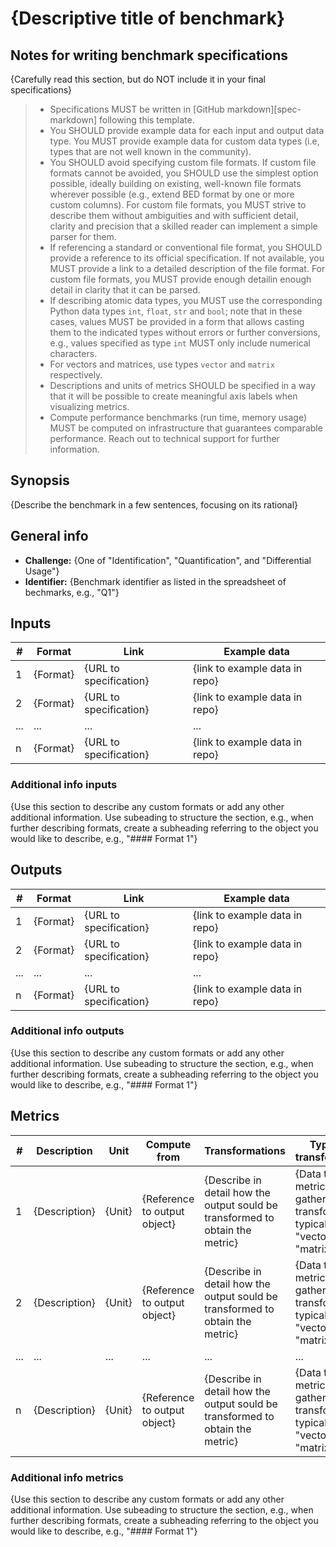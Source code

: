# {Descriptive title of benchmark}

## Notes for writing benchmark specifications

{Carefully read this section, but do NOT include it in your final
specifications}

> * Specifications MUST be written in [GitHub markdown][spec-markdown]
>   following this template.
> * You SHOULD provide example data for each input and output data type. You MUST
>   provide example data for custom data types (i.e, types that are not well
>   known in the community).
> * You SHOULD avoid specifying custom file formats. If custom file formats
>   cannot be avoided, you SHOULD use the simplest option possible, ideally
>   building on existing, well-known file formats wherever possible (e.g.,
>   extend BED format by one or more custom columns). For custom file formats,
>   you MUST strive to describe them without ambiguities and with sufficient
>   detail, clarity and precision that a skilled reader can implement a simple
>   parser for them.
> * If referencing a standard or conventional file format, you SHOULD provide
>   a reference to its official specification. If not available, you MUST
>   provide a link to a detailed description of the file format. For custom
>   file formats, you MUST provide enough detailin enough detail in clarity
>   that it can be parsed.
> * If describing atomic data types, you MUST use the corresponding Python data
>   types `int`, `float`, `str` and `bool`; note that in these cases, values
>   MUST be provided in a form that allows casting them to the indicated types
>   without errors or further conversions, e.g., values specified as type `int`
>   MUST only include numerical characters.
> * For vectors and matrices, use types `vector` and `matrix` respectively.
> * Descriptions and units of metrics SHOULD be specified in a way that it will
>   be possible to create meaningful axis labels when visualizing metrics.
> * Compute performance benchmarks (run time, memory usage) MUST be computed on
>   infrastructure that guarantees comparable performance. Reach out to
>   technical support for further information.

## Synopsis

{Describe the benchmark in a few sentences, focusing on its rational}

## General info

* **Challenge:** {One of "Identification", "Quantification", and "Differential
  Usage"}
* **Identifier:** {Benchmark identifier as listed in the spreadsheet of
  bechmarks, e.g., "Q1"}

## Inputs

| # | Format | Link | Example data |
| --- | --- | --- | --- |
| 1 | {Format} | {URL to specification} | {link to example data in repo} |
| 2 | {Format} | {URL to specification} | {link to example data in repo} |
| ... | ... | ... | ... |
| n | {Format} | {URL to specification} | {link to example data in repo} |

### Additional info inputs

{Use this section to describe any custom formats or add any other additional
information. Use subeading to structure the section, e.g., when further
describing formats, create a subheading referring to the object you would like
to describe, e.g., "#### Format 1"}

## Outputs

| # | Format | Link | Example data |
| --- | --- | --- | --- |
| 1 | {Format} | {URL to specification} | {link to example data in repo} |
| 2 | {Format} | {URL to specification} | {link to example data in repo} |
| ... | ... | ... | ... |
| n | {Format} | {URL to specification} | {link to example data in repo} |

### Additional info outputs

{Use this section to describe any custom formats or add any other additional
information. Use subeading to structure the section, e.g., when further
describing formats, create a subheading referring to the object you would like
to describe, e.g., "#### Format 1"}

## Metrics

| # | Description | Unit | Compute from | Transformations | Type after transformations | Additional comments |
| --- | --- | --- | --- | --- | --- | --- |
| 1 | {Description} | {Unit} | {Reference to output object} | {Describe in detail how the output sould be transformed to obtain the metric} | {Data type of metric after gathering and transformation, typically one of "vector" and "matrix"} | {Anything else you would like to add} |
| 2 | {Description} | {Unit} | {Reference to output object} | {Describe in detail how the output sould be transformed to obtain the metric} | {Data type of metric after gathering and transformation, typically one of "vector" and "matrix"} | {Anything else you would like to add} |
| ... | ... | ... | ... | ... | ... | ... |
| n | {Description} | {Unit} | {Reference to output object} | {Describe in detail how the output sould be transformed to obtain the metric} | {Data type of metric after gathering and transformation, typically one of "vector" and "matrix"} | {Anything else you would like to add} |

### Additional info metrics

{Use this section to describe any custom formats or add any other additional
information. Use subeading to structure the section, e.g., when further
describing formats, create a subheading referring to the object you would like
to describe, e.g., "#### Format 1"}

[//]: # (References)

[short-hand-ref]: <https://my-url-target.edu>
